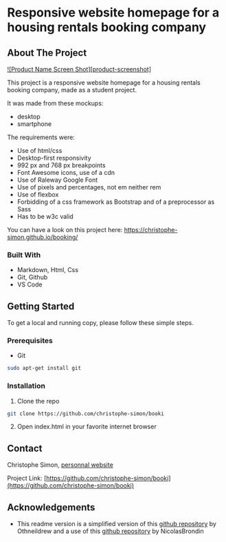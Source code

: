 # Responsive website homepage for a housing rentals booking company






<!-- ABOUT THE PROJECT -->
## About The Project

[![Product Name Screen Shot][product-screenshot]](https://example.com)

This project is a responsive website homepage for a housing rentals booking company, made as a student project.

It was made from these mockups:
- desktop
- smartphone


The requirements were:
- Use of html/css
- Desktop-first responsivity
- 992 px and 768 px breakpoints
- Font Awesome icons, use of a cdn
- Use of Raleway Google Font
- Use of pixels and percentages, not em neither rem
- Use of flexbox
- Forbidding of a css framework as Bootstrap and of a preprocessor as Sass
- Has to be w3c valid

You can have a look on this project here:
https://christophe-simon.github.io/booking/

### Built With

* Markdown, Html, Css
* Git, Github
* VS Code

<!-- GETTING STARTED -->
## Getting Started

To get a local and running copy, please follow these simple steps.

### Prerequisites

* Git
```sh
sudo apt-get install git
```

### Installation
 
1. Clone the repo
```sh
git clone https://github.com/christophe-simon/booki
```
2. Open index.html in your favorite internet browser


<!-- USAGE EXAMPLES -->
<!--## Usage

Use this space to show useful examples of how a project can be used. Additional screenshots, code examples and demos work well in this space. You may also link to more resources.

_For more examples, please refer to the [Documentation](https://example.com)_-->


<!-- CONTACT -->
## Contact

Christophe Simon, [personnal website](https:www.csimon.info)

Project Link: [https://github.com/christophe-simon/booki](https://github.com/christophe-simon/booki)



<!-- ACKNOWLEDGEMENTS -->
## Acknowledgements

* This readme version is a simplified version of this [github repository](https://github.com/othneildrew/Best-README-Template) by Othneildrew and a use of this [github repository](https://github.com/NicolasBrondin/basic-readme-template) by NicolasBrondin